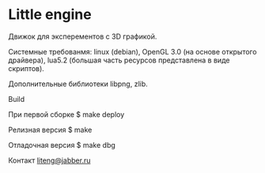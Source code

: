 # Little engine

Движок для эксперементов с 3D графикой.

Системные требованмя:
linux (debian),
OpenGL 3.0 (на основе открытого драйвера),
lua5.2 (большая часть ресурсов представлена в виде скриптов).

Дополнительные библиотеки libpng, zlib.

Build

При первой сборке
$ make deploy

Релизная версия
$ make

Отладочная версия
$ make dbg


Контакт liteng@jabber.ru
